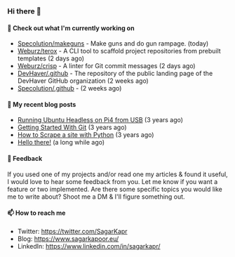 ### Hi there 👋

#### 👷 Check out what I'm currently working on

- [Specolution/makeguns](https://github.com/Specolution/makeguns) - Make guns and do gun rampage. (today)
- [Weburz/terox](https://github.com/Weburz/terox) - A CLI tool to scaffold project repositories from prebuilt templates (2 days ago)
- [Weburz/crisp](https://github.com/Weburz/crisp) - A linter for Git commit messages (2 days ago)
- [DevHaver/.github](https://github.com/DevHaver/.github) - The repository of the public landing page of the DevHaver GitHub organization (2 weeks ago)
- [Specolution/.github](https://github.com/Specolution/.github) -  (2 weeks ago)


#### 📜 My recent blog posts

- [Running Ubuntu Headless on Pi4 from USB](https://www.sagarkapoor.eu/raspberry-pi4-headless-ubuntu-from-usb/) (3 years ago)
- [Getting Started With Git](https://www.sagarkapoor.eu/getting-started-with-git/) (3 years ago)
- [How to Scrape a site with Python](https://www.sagarkapoor.eu/how-to-scrape-with-python/) (3 years ago)
- [Hello there!](https://www.sagarkapoor.eu/about/) (a long while ago)


#### 💬 Feedback

If you used one of my projects and/or read one my articles & found it useful, I would love to hear some feedback from you. Let me know if you want a feature or two implemented. Are there some specific topics you would like me to write about? Shoot me a DM & I'll figure something out.

#### 📫 How to reach me

- Twitter: https://twitter.com/SagarKapr
- Blog: https://www.sagarkapoor.eu/
- LinkedIn: https://www.linkedin.com/in/sagarkapr/